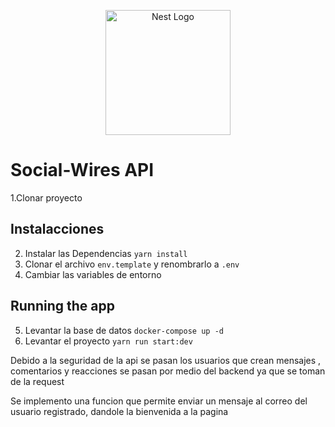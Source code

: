 <p align="center">
  <a href="http://nestjs.com/" target="blank"><img src="https://nestjs.com/img/logo-small.svg" width="200" alt="Nest Logo" /></a>
</p>


# Social-Wires API
1.Clonar proyecto
## Instalacciones
2. Instalar las Dependencias
```yarn install```
3. Clonar el archivo ```env.template```  y renombrarlo a   ```.env```
4. Cambiar las variables de entorno
## Running the app
5. Levantar la base de datos
```docker-compose up -d```
6. Levantar el proyecto ```yarn run start:dev```

Debido a la seguridad de la api se pasan los usuarios que crean mensajes , comentarios y reacciones se pasan por medio del backend ya que se toman de la request

Se implemento una funcion que permite enviar un mensaje al correo del usuario registrado, dandole la bienvenida a la pagina 

